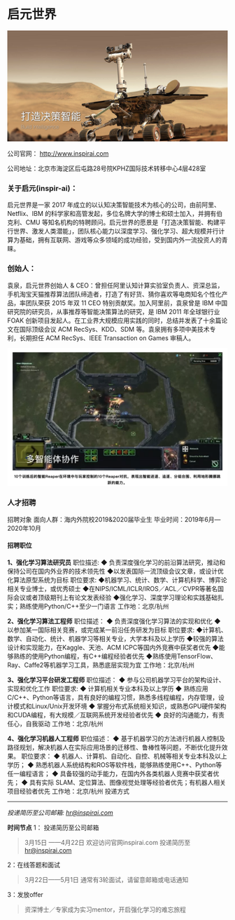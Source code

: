 

# 启元世界

![](assets/markdown-img-paste-20190925113659331.png)

公司官网： http://www.inspirai.com

公司地址：北京市海淀区后屯路28号院KPHZ国际技术转移中心4层428室

### 关于启元(inspir-ai)：
启元世界是一家 2017 年成立的以认知决策智能技术为核心的公司，由前阿里、Netflix、IBM 的科学家和高管发起，多位名牌大学的博士和硕士加入，并拥有伯克利、CMU 等知名机构的特聘顾问。启元世界的愿景是「打造决策智能、构建平行世界、激发人类潜能」，团队核心能力以深度学习、强化学习、超大规模并行计算为基础，拥有互联网、游戏等众多领域的成功经验，受到国内外一流投资人的青睐。

### 创始人：
袁泉，启元世界创始人 & CEO：曾担任阿里认知计算实验室负责人、资深总监，手机淘宝天猫推荐算法团队缔造者，打造了有好货、猜你喜欢等电商知名个性化产品，率团队荣获 2015 年双 11 CEO 特别贡献奖。加入阿里前，袁泉曾是 IBM 中国研究院的研究员，从事推荐等智能决策算法的研究，是 IBM 2011 年全球银行业 FOAK 创新项目发起人。在工业界大规模应用实践的同时，总结并发表了十余篇论文在国际顶级会议 ACM RecSys、KDD、SDM 等。袁泉拥有多项中美技术专利，长期担任 ACM RecSys、IEEE Transaction on Games 审稿人。


![](assets/markdown-img-paste-20190925113919903.png)

### 人才招聘

招聘对象
面向人群：海内外院校2019&2020届毕业生
毕业时间：2019年6月—2020年10月

#### 招聘职位
**1、强化学习算法研究员**
职位描述:
◆ 负责深度强化学习的前沿算法研究，推动和保持公司在国内外业界的技术领先性
◆以发表国际一流顶级会议文章，或设计优化算法原型系统为目标
职位要求:
◆机器学习、统计、数学、计算机科学、博弈论相关专业博士，或优秀硕士
◆在NIPS/ICML/ICLR/IROS／ACL／CVPR等著名国际会议或者顶级期刊上有论文发表经验
◆强化学习、深度学习理论和实践基础扎实；熟练使用Python/C++至少一门语言
工作地：北京/杭州

**2、强化学习算法工程师**
职位描述：
◆ 负责深度强化学习算法的实现和优化
◆ 以参加某一国际相关竞赛，或完成某一前沿任务研发为目标
职位要求:
◆计算机、数学、自动化、统计、机器学习等相关专业，大学本科及以上学历
◆较强的算法设计和实现能力，在Kaggle、天池、ACM ICPC等国内外竞赛中获奖者优先
◆能够熟练的使用Python编程，有C++编程经验者优先
◆熟练使用TensorFlow、Ray、Caffe2等机器学习工具，熟悉底层实现为宜
工作地：北京/杭州

**3、强化学习平台研发工程师**
职位描述：
◆ 参与公司机器学习平台的架构设计、实现和优化工作
职位要求:
◆ 计算机相关专业本科及以上学历
◆ 熟练应用C/C++、Python等语言，具有良好的编程习惯，熟悉多线程编程，内存管理，设计模式和Linux/Unix开发环境
◆ 掌握分布式系统相关知识，或熟悉GPU硬件架构和CUDA编程，有大规模／互联网系统开发经验者优先
◆ 良好的沟通能力，有责任心，自我驱动
工作地：北京/杭州

**4、强化学习机器人工程师**
职位描述：
◆ 基于机器学习的方法进行机器人控制及路径规划，解决机器人在实际应用场景的迁移性、鲁棒性等问题，不断优化提升效果。
职位要求：
◆ 机器人、计算机、自动化、自控、机械等相关专业本科及以上学历；
◆ 熟悉机器人系统结构和ROS等软件栈，能够熟练使用C++、Python等任一编程语言；
◆ 具备较强的动手能力，在国内外各类机器人竞赛中获奖者优先；
◆ 具有实际 SLAM、定位算法、图像视觉处理等经验者优先；有机器人相关项目经验者优先
工作地：北京/杭州
投递方式

___

*投递简历至公司邮箱: hr@inspirai.com*

**时间节点**
1： 投递简历至公司邮箱
>3月15日 ——4月22日
欢迎访问官网inspirai.com
投递简历至 hr@inspirai.com

2：在线答题和面试
>3月22日——5月1日
通常有3轮面试，请留意邮箱或电话通知

3：发放offer
>资深博士／专家成为实习mentor，开启强化学习的难忘旅程
